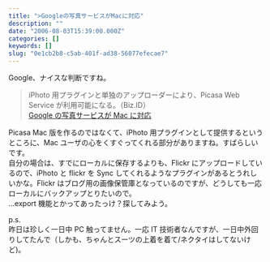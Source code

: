 ```yaml
---
title: ">Googleの写真サービスがMacに対応"
description: ""
date: "2006-08-03T15:39:00.000Z"
categories: []
keywords: []
slug: "0e1cb2b8-c5ab-401f-ad38-56077efecae7"
---
```


Google、ナイスな判断ですね。

> iPhoto 用プラグインと単独のアップローダーにより、Picasa Web Service が利用可能になる。（Biz.ID）  
> [Google の写真サービスが Mac に対応](http://www.itmedia.co.jp/bizid/articles/0608/03/news020.html)

Picasa Mac 版を作るのではなくて、iPhoto 用プラグインとして提供するというところに、Mac ユーザの心をくすぐってくれる部分がありますね。すばらしいです。  
自分の場合は、すでにローカルに保存するよりも、Flickr にアップロードしているので、iPhoto と flickr を Sync してくれるようなプラグインがあるとうれしいかな。Flickr はブログ用の画像保管庫となっているのですが、どうしても一応ローカルにバックアップとりたいので。  
…export 機能とかってあったっけ？探してみよう。

p.s.  
昨日は珍しく一日中 PC 触ってません。一応 IT 技術者なんですが、一日中外回りしてたんで（しかも、ちゃんとスーツの上着を着て/ネクタイはしてないけど)。
